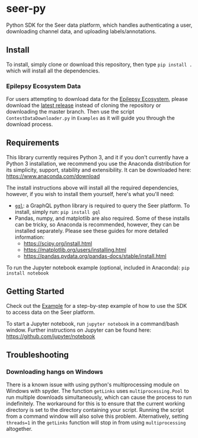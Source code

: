 # seer-py
Python SDK for the Seer data platform, which handles authenticating a user, downloading channel data, and uploading labels/annotations.

## Install
To install, simply clone or download this repository, then type `pip install .` which will install all the dependencies.

### Epilepsy Ecosystem Data
For users attempting to download data for the [Epilepsy Ecosystem](https://www.epilepsyecosystem.org/howitworks/), please download the [latest release](https://github.com/seermedical/seer-py/releases/latest) instead of cloning the repository or downloading the master branch. Then use the script `ContestDataDownloader.py` in `Examples` as it will guide you through the download process.

## Requirements
This library currently requires Python 3, and it if you don't currently have a Python 3 installation, we recommend you use the Anaconda distribution for its simplicity, support, stability and extensibility. It can be downloaded here: https://www.anaconda.com/download

The install instructions above will install all the required dependencies, however, if you wish to install them yourself, here's what you'll need:
- [`gql`](https://github.com/graphql-python/gql): a GraphQL python library is required to query the Seer platform. To install, simply run: `pip install gql`
- Pandas, numpy, and matplotlib are also required. Some of these installs can be tricky, so Anaconda is recommended, however, they can be installed separately. Please see these guides for more detailed information:
  - https://scipy.org/install.html
  - https://matplotlib.org/users/installing.html
  - https://pandas.pydata.org/pandas-docs/stable/install.html

To run the Jupyter notebook example (optional, included in Anaconda): `pip install notebook`

## Getting Started
Check out the [Example](`Examples/Example.ipynb`) for a step-by-step example of how to use the SDK to access data on the Seer platform. 

To start a Jupyter notebook, run `jupyter notebook` in a command/bash window. Further instructions on Jupyter can be found here: https://github.com/jupyter/notebook

## Troubleshooting

### Downloading hangs on Windows
There is a known issue with using python's multiprocessing module on Windows with spyder. The function `getLinks` uses `multiprocessing.Pool` to run multiple downloads simultaneously, which can cause the process to run indefinitely. The workaround for this is to ensure that the current working directory is set to the directory containing your script. Running the script from a command window will also solve this problem. Alternatively, setting `threads=1` in the `getLinks` function will stop in from using `multiprocessing` altogether.

